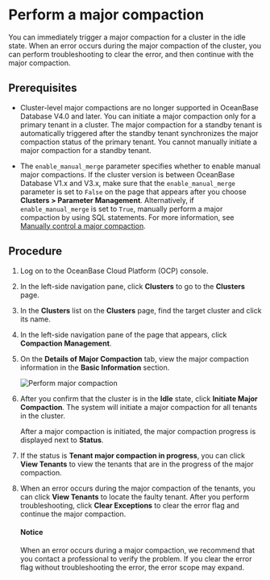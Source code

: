 # Perform a major compaction

You can immediately trigger a major compaction for a cluster in the idle state. When an error occurs during the major compaction of the cluster, you can perform troubleshooting to clear the error, and then continue with the major compaction.

## Prerequisites

* Cluster-level major compactions are no longer supported in OceanBase Database V4.0 and later. You can initiate a major compaction only for a primary tenant in a cluster. The major compaction for a standby tenant is automatically triggered after the standby tenant synchronizes the major compaction status of the primary tenant. You cannot manually initiate a major compaction for a standby tenant.

* The `enable_manual_merge` parameter specifies whether to enable manual major compactions. If the cluster version is between OceanBase Database V1.x and V3.x, make sure that the `enable_manual_merge` parameter is set to `False` on the page that appears after you choose **Clusters > Parameter Management**. Alternatively, if `enable_manual_merge` is set to `True`, manually perform a major compaction by using SQL statements. For more information, see [Manually control a major compaction](https://www.oceanbase.com/docs/enterprise-oceanbase-database-cn-0000000001417800).

## Procedure

1. Log on to the OceanBase Cloud Platform (OCP) console.

2. In the left-side navigation pane, click **Clusters** to go to the **Clusters** page.

3. In the **Clusters** list on the **Clusters** page, find the target cluster and click its name.

4. In the left-side navigation pane of the page that appears, click **Compaction Management**.

5. On the **Details of Major Compaction** tab, view the major compaction information in the **Basic Information** section.

   ![Perform major compaction](https://obbusiness-private.oss-cn-shanghai.aliyuncs.com/doc/img/ocp/420/420-en/%E5%90%88%E5%B9%B6%E8%AF%A6%E6%83%85.png)

6. After you confirm that the cluster is in the **Idle** state, click **Initiate Major Compaction**. The system will initiate a major compaction for all tenants in the cluster.

   After a major compaction is initiated, the major compaction progress is displayed next to **Status**.

7. If the status is **Tenant major compaction in progress**, you can click **View Tenants** to view the tenants that are in the progress of the major compaction.

8. When an error occurs during the major compaction of the tenants, you can click **View Tenants** to locate the faulty tenant.
   After you perform troubleshooting, click **Clear Exceptions** to clear the error flag and continue the major compaction.

   <main id="notice" type='notice'>
   <h4>Notice</h4>
   <p>When an error occurs during a major compaction, we recommend that you contact a professional to verify the problem. If you clear the error flag without troubleshooting the error, the error scope may expand. </p>
   </main>
